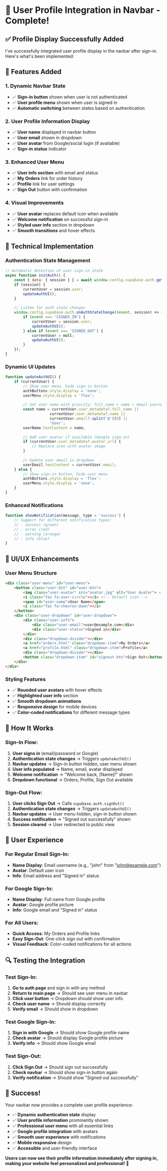 # 🎉 User Profile Integration in Navbar - Complete!

## ✅ **Profile Display Successfully Added**

I've successfully integrated user profile display in the navbar after sign-in. Here's what's been implemented:

## 🎯 **Features Added**

### **1. Dynamic Navbar State**
- ✅ **Sign-in button** shown when user is not authenticated
- ✅ **User profile menu** shown when user is signed in
- ✅ **Automatic switching** between states based on authentication

### **2. User Profile Information Display**
- ✅ **User name** displayed in navbar button
- ✅ **User email** shown in dropdown
- ✅ **User avatar** from Google/social login (if available)
- ✅ **Sign-in status** indicator

### **3. Enhanced User Menu**
- ✅ **User info section** with email and status
- ✅ **My Orders** link for order history
- ✅ **Profile** link for user settings
- ✅ **Sign Out** button with confirmation

### **4. Visual Improvements**
- ✅ **User avatar** replaces default icon when available
- ✅ **Welcome notification** on successful sign-in
- ✅ **Styled user info** section in dropdown
- ✅ **Smooth transitions** and hover effects

## 🔧 **Technical Implementation**

### **Authentication State Management**
```javascript
// Automatic detection of user sign-in state
async function initAuth() {
    const { data: { session } } = await window.config.supabase.auth.getSession();
    if (session) {
        currentUser = session.user;
        updateAuthUI();
    }
    
    // Listen for auth state changes
    window.config.supabase.auth.onAuthStateChange((event, session) => {
        if (event === 'SIGNED_IN') {
            currentUser = session.user;
            updateAuthUI();
        } else if (event === 'SIGNED_OUT') {
            currentUser = null;
            updateAuthUI();
        }
    });
}
```

### **Dynamic UI Updates**
```javascript
function updateAuthUI() {
    if (currentUser) {
        // Show user menu, hide sign-in button
        authButtons.style.display = 'none';
        userMenu.style.display = 'flex';
        
        // Set user name with priority: full_name > name > email username
        const name = currentUser.user_metadata?.full_name || 
                    currentUser.user_metadata?.name ||
                    currentUser.email?.split('@')[0] || 
                    'User';
        userName.textContent = name;
        
        // Add user avatar if available (Google sign-in)
        if (currentUser.user_metadata?.avatar_url) {
            // Replace icon with avatar image
        }
        
        // Update user email in dropdown
        userEmail.textContent = currentUser.email;
    } else {
        // Show sign-in button, hide user menu
        authButtons.style.display = 'flex';
        userMenu.style.display = 'none';
    }
}
```

### **Enhanced Notifications**
```javascript
function showNotification(message, type = 'success') {
    // Support for different notification types:
    // - success (green)
    // - error (red) 
    // - warning (orange)
    // - info (blue)
}
```

## 🎨 **UI/UX Enhancements**

### **User Menu Structure**
```html
<div class="user-menu" id="user-menu">
    <button class="user-btn" id="user-btn">
        <img class="user-avatar" src="avatar.jpg" alt="User Avatar"> <!-- If available -->
        <i class="fas fa-user-circle"></i> <!-- Default icon -->
        <span id="user-name">User Name</span>
        <i class="fas fa-chevron-down"></i>
    </button>
    <div class="user-dropdown" id="user-dropdown">
        <div class="user-info">
            <div class="user-email">user@example.com</div>
            <div class="user-status">Signed in</div>
        </div>
        <div class="dropdown-divider"></div>
        <a href="orders.html" class="dropdown-item">My Orders</a>
        <a href="profile.html" class="dropdown-item">Profile</a>
        <div class="dropdown-divider"></div>
        <button class="dropdown-item" id="signout-btn">Sign Out</button>
    </div>
</div>
```

### **Styling Features**
- ✅ **Rounded user avatars** with hover effects
- ✅ **Highlighted user info** section
- ✅ **Smooth dropdown animations**
- ✅ **Responsive design** for mobile devices
- ✅ **Color-coded notifications** for different message types

## 🚀 **How It Works**

### **Sign-In Flow:**
1. **User signs in** (email/password or Google)
2. **Authentication state changes** → Triggers `updateAuthUI()`
3. **Navbar updates** → Sign-in button hidden, user menu shown
4. **User info populated** → Name, email, avatar displayed
5. **Welcome notification** → "Welcome back, [Name]!" shown
6. **Dropdown functional** → Orders, Profile, Sign Out available

### **Sign-Out Flow:**
1. **User clicks Sign Out** → Calls `supabase.auth.signOut()`
2. **Authentication state changes** → Triggers `updateAuthUI()`
3. **Navbar updates** → User menu hidden, sign-in button shown
4. **Success notification** → "Signed out successfully" shown
5. **Session cleared** → User redirected to public view

## 🎯 **User Experience**

### **For Regular Email Sign-In:**
- **Name Display**: Email username (e.g., "john" from "john@example.com")
- **Avatar**: Default user icon
- **Info**: Email address and "Signed in" status

### **For Google Sign-In:**
- **Name Display**: Full name from Google profile
- **Avatar**: Google profile picture
- **Info**: Google email and "Signed in" status

### **For All Users:**
- **Quick Access**: My Orders and Profile links
- **Easy Sign-Out**: One-click sign out with confirmation
- **Visual Feedback**: Color-coded notifications for all actions

## 🔍 **Testing the Integration**

### **Test Sign-In:**
1. **Go to auth page** and sign in with any method
2. **Return to main page** → Should see user menu in navbar
3. **Click user button** → Dropdown should show user info
4. **Check user name** → Should display correctly
5. **Verify email** → Should show in dropdown

### **Test Google Sign-In:**
1. **Sign in with Google** → Should show Google profile name
2. **Check avatar** → Should display Google profile picture
3. **Verify info** → Should show Google email

### **Test Sign-Out:**
1. **Click Sign Out** → Should sign out successfully
2. **Check navbar** → Should show sign-in button again
3. **Verify notification** → Should show "Signed out successfully"

## 🎊 **Success!**

Your navbar now provides a complete user profile experience:

- ✅ **Dynamic authentication state** display
- ✅ **User profile information** prominently shown
- ✅ **Professional user menu** with all essential links
- ✅ **Google profile integration** with avatars
- ✅ **Smooth user experience** with notifications
- ✅ **Mobile responsive** design
- ✅ **Accessible** and user-friendly interface

**Users can now see their profile information immediately after signing in, making your website feel personalized and professional!** 🎉

